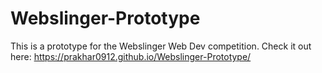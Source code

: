 # Webslinger-Prototype

This is a prototype for the Webslinger Web Dev competition.
Check it out here: https://prakhar0912.github.io/Webslinger-Prototype/
